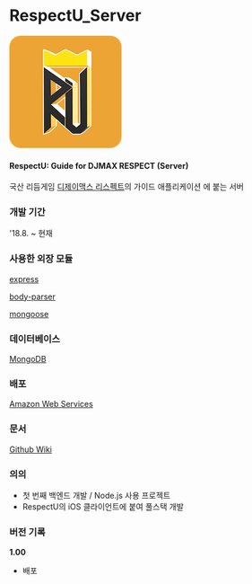 # RespectU_Server
![logo](./images/logo.png)

#### RespectU: Guide for DJMAX RESPECT (Server)

국산 리듬게임 [디제이맥스 리스펙트](https://www.djmaxrespect.com/#)의 가이드 애플리케이션 에 붙는 서버



### 개발 기간

'18.8. ~ 현재



### 사용한 외장 모듈

[express](https://www.npmjs.com/package/express)

[body-parser](https://www.npmjs.com/package/body-parser)

[mongoose](https://www.npmjs.com/package/mongoose)



### 데이터베이스

[MongoDB](https://www.mongodb.com)



### 배포

[Amazon Web Services](https://aws.amazon.com)



### 문서

[Github Wiki](https://github.com/presto95/RespectU_Server/wiki)



### 의의

- 첫 번째 백엔드 개발 / Node.js 사용 프로젝트
- RespectU의 iOS 클라이언트에 붙여 풀스택 개발



### 버전 기록

**1.00**

- 배포